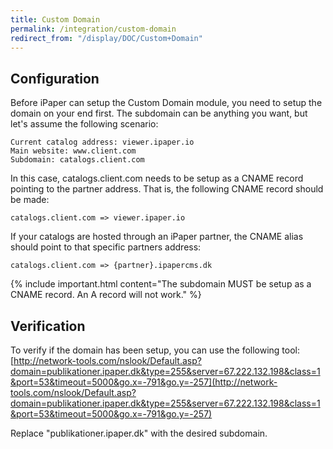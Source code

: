 ```yaml
---
title: Custom Domain
permalink: /integration/custom-domain
redirect_from: "/display/DOC/Custom+Domain"
---
```


## Configuration

Before iPaper can setup the Custom Domain module, you need to setup the domain on your end first. The subdomain can be anything you want, but let's assume the following scenario:

```
Current catalog address: viewer.ipaper.io
Main website: www.client.com
Subdomain: catalogs.client.com
```

In this case, catalogs.client.com needs to be setup as a CNAME record pointing to the partner address. That is, the following CNAME record should be made:

```
catalogs.client.com => viewer.ipaper.io
```

If your catalogs are hosted through an iPaper partner, the CNAME alias should point to that specific partners address:

```
catalogs.client.com => {partner}.ipapercms.dk
```

{% include important.html content="The subdomain MUST be setup as a CNAME record. An A record will not work." %}

## Verification

To verify if the domain has been setup, you can use the following tool:
[http://network-tools.com/nslook/Default.asp?domain=publikationer.ipaper.dk&type=255&server=67.222.132.198&class=1&port=53&timeout=5000&go.x=-791&go.y=-257](http://network-tools.com/nslook/Default.asp?domain=publikationer.ipaper.dk&type=255&server=67.222.132.198&class=1&port=53&timeout=5000&go.x=-791&go.y=-257)

Replace "publikationer.ipaper.dk" with the desired subdomain.
